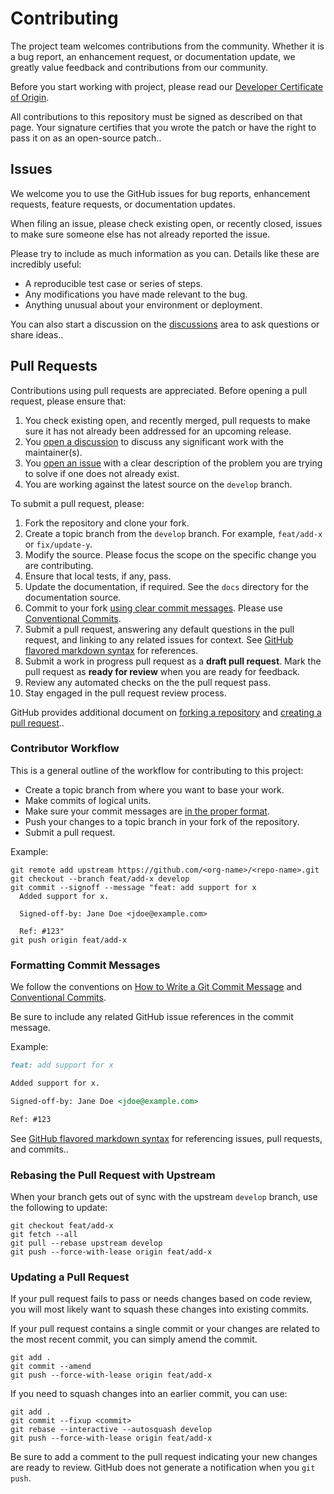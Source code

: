 # Contributing

The project team welcomes contributions from the community. Whether it is a bug report, an enhancement request, or documentation update, we greatly value feedback and contributions from our community.

Before you start working with project, please read our [Developer Certificate of Origin][vmware-cla-dco].

All contributions to this repository must be signed as described on that page. Your signature certifies that you wrote the patch or have the right to pass it on as an open-source patch..

## Issues

We welcome you to use the GitHub issues for bug reports, enhancement requests, feature requests, or documentation updates.

When filing an issue, please check existing open, or recently closed, issues to make sure someone else has not already reported the issue.

Please try to include as much information as you can. Details like these are incredibly useful:

- A reproducible test case or series of steps.
- Any modifications you have made relevant to the bug.
- Anything unusual about your environment or deployment.

You can also start a discussion on the [discussions][gh-discussions] area to ask questions or share ideas..

## Pull Requests

Contributions using pull requests are appreciated. Before opening a pull request, please ensure that:

1. You check existing open, and recently merged, pull requests to make sure it has not already been addressed for an upcoming release.
2. You [open a discussion][gh-discussions] to discuss any significant work with the maintainer(s).
3. You [open an issue][gh-issues] with a clear description of the problem you are trying to solve if one does not already exist.
4. You are working against the latest source on the `develop` branch.

To submit a pull request, please:

1. Fork the repository and clone your fork.
2. Create a topic branch from the `develop` branch. For example, `feat/add-x` or `fix/update-y`.
3. Modify the source. Please focus the scope on the specific change you are contributing.
4. Ensure that local tests, if any, pass.
5. Update the documentation, if required. See the `docs` directory for the documentation source.
6. Commit to your fork [using clear commit messages][git-commit]. Please use [Conventional Commits][conventional-commits].
7. Submit a pull request, answering any default questions in the pull request, and linking to any related issues for context. See [GitHub flavored markdown syntax][gh-markdown] for references.
8. Submit a work in progress pull request as a **draft pull request**. Mark the pull request as **ready for review** when you are ready for feedback.
9. Review any automated checks on the the pull request pass.
10. Stay engaged in the pull request review process.

GitHub provides additional document on [forking a repository][gh-forks] and [creating a pull request][gh-pulls]..

### Contributor Workflow

This is a general outline of the workflow for contributing to this project:

- Create a topic branch from where you want to base your work.
- Make commits of logical units.
- Make sure your commit messages are [in the proper format][conventional-commits].
- Push your changes to a topic branch in your fork of the repository.
- Submit a pull request.

Example:

``` shell
git remote add upstream https://github.com/<org-name>/<repo-name>.git
git checkout --branch feat/add-x develop
git commit --signoff --message "feat: add support for x
  Added support for x.

  Signed-off-by: Jane Doe <jdoe@example.com>

  Ref: #123"
git push origin feat/add-x
```

### Formatting Commit Messages

We follow the conventions on [How to Write a Git Commit Message][git-commit] and [Conventional Commits][conventional-commits].

Be sure to include any related GitHub issue references in the commit message.

Example:

```markdown
feat: add support for x

Added support for x.

Signed-off-by: Jane Doe <jdoe@example.com>

Ref: #123
```

See [GitHub flavored markdown syntax][gh-markdown] for referencing issues, pull requests, and commits..

### Rebasing the Pull Request with Upstream

When your branch gets out of sync with the upstream `develop` branch, use the following to update:

``` shell
git checkout feat/add-x
git fetch --all
git pull --rebase upstream develop
git push --force-with-lease origin feat/add-x
```

### Updating a Pull Request

If your pull request fails to pass or needs changes based on code review, you will most likely want to squash these changes into existing commits.

If your pull request contains a single commit or your changes are related to the most recent commit, you can simply amend the commit.

``` shell
git add .
git commit --amend
git push --force-with-lease origin feat/add-x
```

If you need to squash changes into an earlier commit, you can use:

``` shell
git add .
git commit --fixup <commit>
git rebase --interactive --autosquash develop
git push --force-with-lease origin feat/add-x
```

Be sure to add a comment to the pull request indicating your new changes are ready to review. GitHub does not generate a notification when you `git push`.

[conventional-commits]: https://www.conventionalcommits.org/en/v1.0.0/
[git-commit]: http://chris.beams.io/posts/git-commit/
[gh-discussions]: https://github.com/vmware/powershell-module-for-vmware-cloud-foundation-recovery/discussions
[gh-forks]: https://help.github.com/articles/fork-a-repo/
[gh-issues]:https://github.com/vmware/powershell-module-for-vmware-cloud-foundation-recovery/issues
[gh-markdown]: https://guides.github.com/features/mastering-markdown/#GitHub-flavored-markdown
[gh-pulls]: https://help.github.com/articles/creating-a-pull-request/
[vmware-cla-dco]: https://cla.vmware.com/dco
